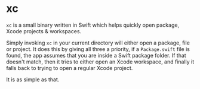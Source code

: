 # xc

`xc` is a small binary written in Swift which helps quickly open package, Xcode projects & workspaces.

Simply invoking `xc` in your current directory will either open a package, file or project.
It does this by giving all three a priority, if a `Package.swift` file is found, the app
assumes that you are inside a Swift package folder. If that doesn't match, then it tries
to either open an Xcode workspace, and finally it falls back to trying to open a regular Xcode project.

It is as simple as that.
